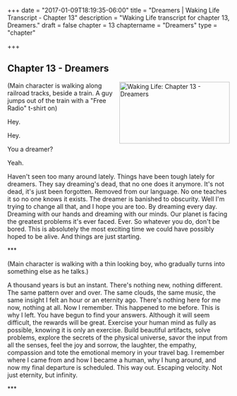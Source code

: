 +++
date = "2017-01-09T18:19:35-06:00"
title = "Dreamers | Waking Life Transcript - Chapter 13"
description = "Waking Life transcript for chapter 13, Dreamers."
draft = false
chapter = 13
chaptername = "Dreamers"
type = "chapter"


+++

## Chapter 13 - Dreamers

<p><a href="http://media.jamesrskemp.com/graphics/wakingLife/WakingLife_13_1.jpg" onclick="window.open(this.href);return false;"><img src="http://media.jamesrskemp.com/graphics/wakingLife/WakingLife_13_1_t.jpg" alt="Waking Life: Chapter 13 - Dreamers" style="width:250px;height:140px;" align="right" /></a>(Main character is walking along railroad tracks, beside a train. A guy jumps out of the train with a &quot;Free Radio&quot; t-shirt on)</p>
<p>
Hey. 
</p>
<p>
Hey. 
</p>
<p>
You a dreamer? 
</p>
<p>
Yeah. 
</p>
<p>
Haven't seen too many around lately. Things have been tough lately for dreamers. They say dreaming's dead, that no one does it anymore. It's not dead, it's just been forgotten. Removed from our language. No one teaches it so no one knows it exists. The dreamer is banished to obscurity. Well I'm trying to change all that, and I hope you are too. By dreaming every day. Dreaming with our hands and dreaming with our minds. Our planet is facing the greatest problems it's ever faced. Ever. So whatever you do, don't be bored. This is absolutely the most exciting time we could have possibly hoped to be alive. And things are just starting. 
</p>
<p>
*** 
</p>
<p>
(Main character is walking with a thin looking boy, who gradually turns into something else as he talks.) 
</p>
<p>
A thousand years is but an instant. There's nothing new, nothing different. The same pattern over and over. The same clouds, the same music, the same insight I felt an hour or an eternity ago. There's nothing here for me now, nothing at all. Now I remember. This happened to me before. This is why I left. You have begun to find your answers. Although it will seem difficult, the rewards will be great. Exercise your human mind as fully as possible, knowing it is only an exercise. Build beautiful artifacts, solve problems, explore the secrets of the physical universe, savor the input from all the senses, feel the joy and sorrow, the laughter, the empathy, compassion and tote the emotional memory in your travel bag. I remember where I came from and how I became a human, why I hung around, and now my final departure is scheduled. This way out. Escaping velocity. Not just eternity, but infinity. 
</p>
<p>
*** 
</p>